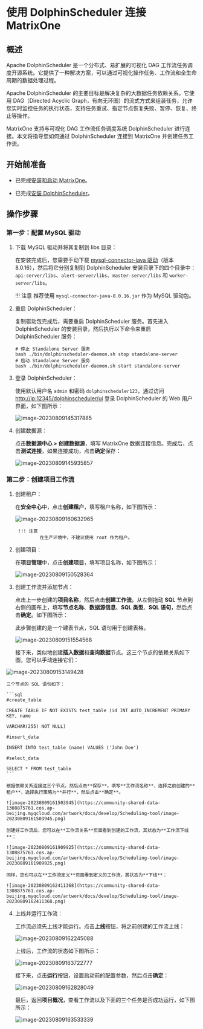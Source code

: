 # 使用 DolphinScheduler 连接 MatrixOne

## 概述

Apache DolphinScheduler 是一个分布式、易扩展的可视化 DAG 工作流任务调度开源系统。它提供了一种解决方案，可以通过可视化操作任务、工作流和全生命周期的数据处理过程。

Apache DolphinScheduler 的主要目标是解决复杂的大数据任务依赖关系。它使用 DAG（Directed Acyclic Graph，有向无环图）的流式方式来组装任务，允许您实时监控任务的执行状态，支持任务重试、指定节点恢复失败、暂停、恢复、终止等操作。

MatrixOne 支持与可视化 DAG 工作流任务调度系统 DolphinScheduler 进行连接。本文将指导您如何通过 DolphinScheduler 连接到 MatrixOne 并创建任务工作流。

## 开始前准备

- 已完成[安装和启动 MatrixOne](../../../Get-Started/install-standalone-matrixone.md)。

- 已完成[安装 DolphinScheduler](https://dolphinscheduler.apache.org/zh-cn/docs/3.1.8/guide/installation/standalone)。

## 操作步骤

### 第一步：配置 MySQL 驱动

1. 下载 MySQL 驱动并将其复制到 libs 目录：

    在安装完成后，您需要手动下载 [mysql-connector-java 驱动](https://repo1.maven.org/maven2/mysql/mysql-connector-java/8.0.16/mysql-connector-java-8.0.16.jar)（版本 8.0.16），然后将它分别复制到 DolphinScheduler 安装目录下的四个目录中：`api-server/libs`、`alert-server/libs`、`master-server/libs` 和 `worker-server/libs`。

    !!! 注意
		    推荐使用 `mysql-connector-java-8.0.16.jar` 作为 MySQL 驱动包。

2. 重启 DolphinScheduler：

    复制驱动包完成后，需要重启 DolphinScheduler 服务。首先进入 DolphinScheduler 的安装目录，然后执行以下命令来重启 DolphinScheduler 服务：

    ```shell
    # 停止 Standalone Server 服务
    bash ./bin/dolphinscheduler-daemon.sh stop standalone-server
    # 启动 Standalone Server 服务
    bash ./bin/dolphinscheduler-daemon.sh start standalone-server
    ```

3. 登录 DolphinScheduler：

	  使用默认用户名 `admin` 和密码 `dolphinscheduler123`，通过访问 <http://ip:12345/dolphinscheduler/ui> 登录 DolphinScheduler 的 Web 用户界面，如下图所示：

    ![image-20230809145317885](https://community-shared-data-1308875761.cos.ap-beijing.myqcloud.com/artwork/docs/develop/Scheduling-tool/image-20230809145317885.png)

4. 创建数据源：

    点击**数据源中心 > 创建数据源**，填写 MatrixOne 数据连接信息。完成后，点击**测试连接**，如果连接成功，点击**确定**保存：

    ![image-20230809145935857](https://community-shared-data-1308875761.cos.ap-beijing.myqcloud.com/artwork/docs/develop/Scheduling-tool/image-20230809145935857.png)

### 第二步：创建项目工作流

1. 创建租户：

    在**安全中心**中，点击**创建租户**，填写租户名称，如下图所示：

    ![image-20230809160632965](https://community-shared-data-1308875761.cos.ap-beijing.myqcloud.com/artwork/docs/develop/Scheduling-tool/image-20230809160632965.png)

		!!! 注意
				在生产环境中，不建议使用 root 作为租户。

2. 创建项目：

    在**项目管理**中，点击**创建项目**，填写项目名称，如下图所示：

    ![image-20230809150528364](https://community-shared-data-1308875761.cos.ap-beijing.myqcloud.com/artwork/docs/develop/Scheduling-tool/image-20230809150528364.png)

3. 创建工作流并添加节点：

    点击上一步创建的**项目名称**，然后点击**创建工作流**。从左侧拖动 **SQL** 节点到右侧的画布上，填写**节点名称**、**数据源信息**、**SQL 类型**、**SQL 语句**，然后点击**确定**。如下图所示：

    此步骤创建的是一个建表节点，SQL 语句用于创建表格。

    ![image-20230809151554568](https://community-shared-data-1308875761.cos.ap-beijing.myqcloud.com/artwork/docs/develop/Scheduling-tool/image-20230809151554568.png)

    接下来，类似地创建**插入数据**和**查询数据**节点。这三个节点的依赖关系如下图，您可以手动连接它们：

 ![image-20230809153149428](https://community-shared-data-1308875761.cos.ap-beijing.myqcloud.com/artwork/docs/develop/Scheduling-tool/image-20230809153149428.png)		

    三个节点的 SQL 语句如下：

    ```sql
    #create_table

    CREATE TABLE IF NOT EXISTS test_table (id INT AUTO_INCREMENT PRIMARY KEY, name

    VARCHAR(255) NOT NULL)

    #insert_data

    INSERT INTO test_table (name) VALUES ('John Doe')

    #select_data

    SELECT * FROM test_table
    ```

    根据依赖关系连接这三个节点，然后点击**保存**。填写**工作流名称**，选择之前创建的**租户**，选择执行策略为**并行**，然后点击**确定**。

    ![image-20230809161503945](https://community-shared-data-1308875761.cos.ap-beijing.myqcloud.com/artwork/docs/develop/Scheduling-tool/image-20230809161503945.png)

    创建好工作流后，您可以在**工作流关系**页面看到创建的工作流，其状态为**工作流下线**：

    ![image-20230809161909925](https://community-shared-data-1308875761.cos.ap-beijing.myqcloud.com/artwork/docs/develop/Scheduling-tool/image-20230809161909925.png)

    同样，您也可以在**工作流定义**页面看到定义的工作流，其状态为**下线**：

    ![image-20230809162411368](https://community-shared-data-1308875761.cos.ap-beijing.myqcloud.com/artwork/docs/develop/Scheduling-tool/image-20230809162411368.png)

4. 上线并运行工作流：

    工作流必须先上线才能运行。点击**上线**按钮，将之前创建的工作流上线：

    ![image-20230809162245088](https://community-shared-data-1308875761.cos.ap-beijing.myqcloud.com/artwork/docs/develop/Scheduling-tool/image-20230809162245088.png)

    上线后，工作流的状态如下图所示：

    ![image-20230809163722777](https://community-shared-data-1308875761.cos.ap-beijing.myqcloud.com/artwork/docs/develop/Scheduling-tool/image-20230809163722777.png)

    接下来，点击**运行**按钮，设置启动前的配置参数，然后点击**确定**：

    ![image-20230809162828049](https://community-shared-data-1308875761.cos.ap-beijing.myqcloud.com/artwork/docs/develop/Scheduling-tool/image-20230809162828049.png)

    最后，返回**项目概况**，查看工作流以及下面的三个任务是否成功运行，如下图所示：

    ![image-20230809163533339](https://community-shared-data-1308875761.cos.ap-beijing.myqcloud.com/artwork/docs/develop/Scheduling-tool/image-20230809163533339.png)
